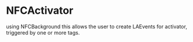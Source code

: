 # NFCActivator

using NFCBackground this allows the user to create LAEvents for activator, triggered by one or more tags.
